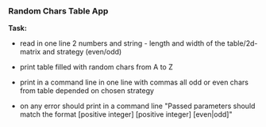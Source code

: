 ### Random Chars Table App

__Task:__

- read in one line 2 numbers and string - length and width of the table/2d-matrix and strategy (even/odd)

- print table filled with random chars from A to Z

- print in a command line in one line with commas all odd or even chars from table depended on chosen strategy

- on any error should print in a command line "Passed parameters should match the format [positive integer] [positive integer] [even|odd]"